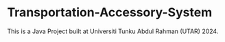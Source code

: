 # Transportation-Accessory-System
This is a Java Project built at Universiti Tunku Abdul Rahman (UTAR) 2024.
